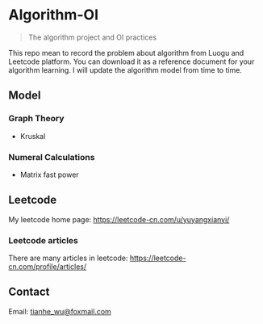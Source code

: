 # Algorithm-OI
> The algorithm project and OI practices

This repo mean to record the problem about algorithm from Luogu and Leetcode platform.
You can download it as a reference document for your algorithm learning.
I will update the algorithm model from time to time.

## Model
### Graph Theory
- Kruskal

### Numeral Calculations
- Matrix fast power

## Leetcode
My leetcode home page: https://leetcode-cn.com/u/yuyangxianyi/

### Leetcode articles
There are many articles in leetcode: https://leetcode-cn.com/profile/articles/

## Contact
Email: tianhe_wu@foxmail.com
